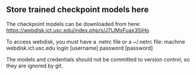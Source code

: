 ## Store trained checkpoint models here

The checkpoint models can be downloaded from here: https://webdisk.ict.usc.edu/index.php/s/J7IJMxFuax3SiHo

To access webdisk, you must have a .netrc file or a ~/.netrc file:
machine webdisk.ict.usc.edu
login [username]
password [password]

The models and credentials should not be committed to version control, so they are ignored by git.